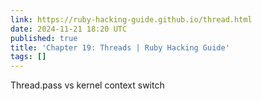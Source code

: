 ```yaml
---
link: https://ruby-hacking-guide.github.io/thread.html
date: 2024-11-21 18:20 UTC
published: true
title: 'Chapter 19: Threads | Ruby Hacking Guide'
tags: []
---
```


Thread.pass vs kernel context switch
